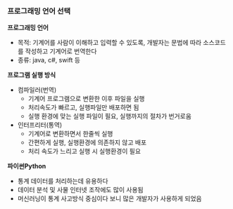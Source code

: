 <!-- 미리보기 Ctrl + Shift + V -->

### 프로그래밍 언어 선택

**프로그래밍 언어**

- 목적: 기계어를 사람이 이해하고 입력할 수 있도록, 개발자는 문법에 따라 소스코드를 작성하고 기계어로 번역한다
- 종류: java, c#, swift 등

**프로그램 실행 방식**

- 컴파일러(번역)
  - 기계어 프로그램으로 변환한 이후 파일을 실행
  - 처리속도가 빠르고, 실행파일만 배포하면 됨
  - 실행 환경에 맞는 실행 파일이 필요, 실행까지의 절차가 번거로움
- 인터프리터(통역)
  - 기계어로 변환하면서 한줄씩 실행
  - 간편하게 실행, 실행환경에 의존하지 않고 배포
  - 처리 속도가 느리고 실행 시 실행환경이 필요

**파이썬Python**

- 통계 데이터를 처리하는데 유용하다
- 데이터 분석 및 사물 인터넷 조작에도 많이 사용됨
- 머신러닝이 통계 사고방식 중심이다 보니 많은 개발자가 사용하게 되었음
